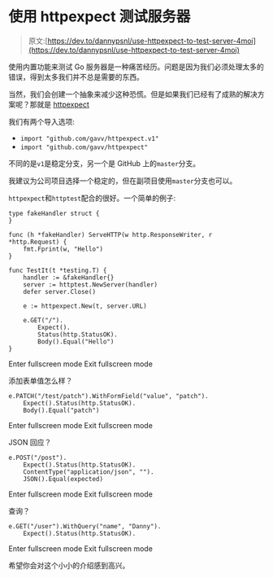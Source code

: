 # 使用 httpexpect 测试服务器

> 原文:[https://dev.to/dannypsnl/use-httpexpect-to-test-server-4moi](https://dev.to/dannypsnl/use-httpexpect-to-test-server-4moi)

使用内置功能来测试 Go 服务器是一种痛苦经历。问题是因为我们必须处理太多的错误，得到太多我们并不总是需要的东西。

当然，我们会创建一个抽象来减少这种恐慌。但是如果我们已经有了成熟的解决方案呢？那就是 [httpexpect](https://github.com/gavv/httpexpect)

我们有两个导入选项:

*   `import "github.com/gavv/httpexpect.v1"`
*   `import "github.com/gavv/httpexpect"`

不同的是`v1`是稳定分支，另一个是 GitHub 上的`master`分支。

我建议为公司项目选择一个稳定的，但在副项目使用`master`分支也可以。

`httpexpect`和`httptest`配合的很好。一个简单的例子:

```
type fakeHandler struct {
}

func (h *fakeHandler) ServeHTTP(w http.ResponseWriter, r *http.Request) {
    fmt.Fprint(w, "Hello")
}

func TestIt(t *testing.T) {
    handler := &fakeHandler{}
    server := httptest.NewServer(handler)
    defer server.Close()

    e := httpexpect.New(t, server.URL)

    e.GET("/").
        Expect().
        Status(http.StatusOK).
        Body().Equal("Hello")
} 
```

Enter fullscreen mode Exit fullscreen mode

添加表单值怎么样？

```
e.PATCH("/test/patch").WithFormField("value", "patch").
    Expect().Status(http.StatusOK).
    Body().Equal("patch") 
```

Enter fullscreen mode Exit fullscreen mode

JSON 回应？

```
e.POST("/post").
    Expect().Status(http.StatusOK).
    ContentType("application/json", "").
    JSON().Equal(expected) 
```

Enter fullscreen mode Exit fullscreen mode

查询？

```
e.GET("/user").WithQuery("name", "Danny").
    Expect().Status(http.StatusOK). 
```

Enter fullscreen mode Exit fullscreen mode

希望你会对这个小小的介绍感到高兴。